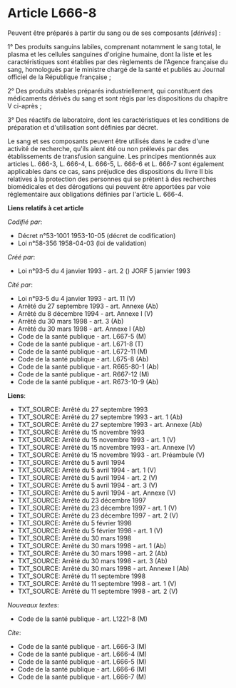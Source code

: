 # Article L666-8

Peuvent être préparés à partir du sang ou de ses composants [*dérivés*] :

1° Des produits sanguins labiles, comprenant notamment le sang total, le plasma et les cellules sanguines d'origine humaine,
dont la liste et les caractéristiques sont établies par des règlements de l'Agence française du sang, homologués par le
ministre chargé de la santé et publiés au Journal officiel de la République française ;

2° Des produits stables préparés industriellement, qui constituent des médicaments dérivés du sang et sont régis par les
dispositions du chapitre V ci-après ;

3° Des réactifs de laboratoire, dont les caractéristiques et les conditions de préparation et d'utilisation sont définies par
décret.

Le sang et ses composants peuvent être utilisés dans le cadre d'une activité de recherche, qu'ils aient été ou non prélevés
par des établissements de transfusion sanguine. Les principes mentionnés aux articles L. 666-3, L. 666-4, L. 666-5, L. 666-6
et L. 666-7 sont également applicables dans ce cas, sans préjudice des dispositions du livre II bis relatives à la protection
des personnes qui se prêtent à des recherches biomédicales et des dérogations qui peuvent être apportées par voie
réglementaire aux obligations définies par l'article L. 666-4.

**Liens relatifs à cet article**

_Codifié par_:

  - Décret n°53-1001 1953-10-05 (décret de codification)
  - Loi n°58-356 1958-04-03 (loi de validation)

_Créé par_:

  - Loi n°93-5 du 4 janvier 1993 - art. 2 () JORF 5 janvier 1993

_Cité par_:

  - Loi n°93-5 du 4 janvier 1993 - art. 11 (V)
  - Arrêté du 27 septembre 1993 - art. Annexe (Ab)
  - Arrêté du 8 décembre 1994 - art. Annexe I (V)
  - Arrêté du 30 mars 1998 - art. 3 (Ab)
  - Arrêté du 30 mars 1998 - art. Annexe I (Ab)
  - Code de la santé publique - art. L667-5 (M)
  - Code de la santé publique - art. L671-8 (T)
  - Code de la santé publique - art. L672-11 (M)
  - Code de la santé publique - art. L675-8 (Ab)
  - Code de la santé publique - art. R665-80-1 (Ab)
  - Code de la santé publique - art. R667-12 (M)
  - Code de la santé publique - art. R673-10-9 (Ab)

**Liens**:

  - TXT_SOURCE: Arrêté du 27 septembre 1993
  - TXT_SOURCE: Arrêté du 27 septembre 1993 - art. 1 (Ab)
  - TXT_SOURCE: Arrêté du 27 septembre 1993 - art. Annexe (Ab)
  - TXT_SOURCE: Arrêté du 15 novembre 1993
  - TXT_SOURCE: Arrêté du 15 novembre 1993 - art. 1 (V)
  - TXT_SOURCE: Arrêté du 15 novembre 1993 - art. Annexe (V)
  - TXT_SOURCE: Arrêté du 15 novembre 1993 - art. Préambule (V)
  - TXT_SOURCE: Arrêté du 5 avril 1994
  - TXT_SOURCE: Arrêté du 5 avril 1994 - art. 1 (V)
  - TXT_SOURCE: Arrêté du 5 avril 1994 - art. 2 (V)
  - TXT_SOURCE: Arrêté du 5 avril 1994 - art. 3 (V)
  - TXT_SOURCE: Arrêté du 5 avril 1994 - art. Annexe (V)
  - TXT_SOURCE: Arrêté du 23 décembre 1997
  - TXT_SOURCE: Arrêté du 23 décembre 1997 - art. 1 (V)
  - TXT_SOURCE: Arrêté du 23 décembre 1997 - art. 2 (V)
  - TXT_SOURCE: Arrêté du 5 février 1998
  - TXT_SOURCE: Arrêté du 5 février 1998 - art. 1 (V)
  - TXT_SOURCE: Arrêté du 30 mars 1998
  - TXT_SOURCE: Arrêté du 30 mars 1998 - art. 1 (Ab)
  - TXT_SOURCE: Arrêté du 30 mars 1998 - art. 2 (Ab)
  - TXT_SOURCE: Arrêté du 30 mars 1998 - art. 3 (Ab)
  - TXT_SOURCE: Arrêté du 30 mars 1998 - art. Annexe I (Ab)
  - TXT_SOURCE: Arrêté du 11 septembre 1998
  - TXT_SOURCE: Arrêté du 11 septembre 1998 - art. 1 (V)
  - TXT_SOURCE: Arrêté du 11 septembre 1998 - art. 2 (V)

_Nouveaux textes_:

  - Code de la santé publique - art. L1221-8 (M)

_Cite_:

  - Code de la santé publique - art. L666-3 (M)
  - Code de la santé publique - art. L666-4 (M)
  - Code de la santé publique - art. L666-5 (M)
  - Code de la santé publique - art. L666-6 (M)
  - Code de la santé publique - art. L666-7 (M)
